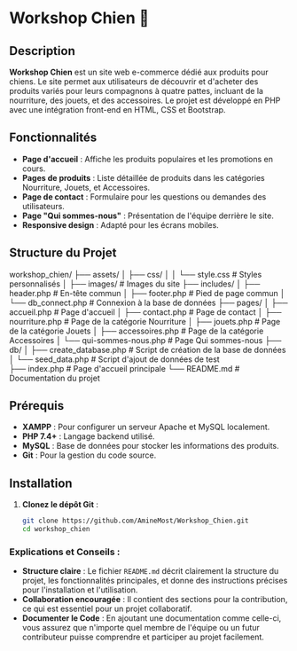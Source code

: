 # Workshop Chien 🐾

## Description
**Workshop Chien** est un site web e-commerce dédié aux produits pour chiens. 
Le site permet aux utilisateurs de découvrir et d'acheter des produits variés pour leurs compagnons à quatre pattes, incluant de la nourriture, des jouets, et des accessoires. 
Le projet est développé en PHP avec une intégration front-end en HTML, CSS et Bootstrap.

## Fonctionnalités
- **Page d'accueil** : Affiche les produits populaires et les promotions en cours.
- **Pages de produits** : Liste détaillée de produits dans les catégories Nourriture, Jouets, et Accessoires.
- **Page de contact** : Formulaire pour les questions ou demandes des utilisateurs.
- **Page "Qui sommes-nous"** : Présentation de l'équipe derrière le site.
- **Responsive design** : Adapté pour les écrans mobiles.

## Structure du Projet
workshop_chien/ 
├── assets/ 
│ ├── css/ 
│ │ └── style.css # Styles personnalisés 
│ ├── images/ # Images du site 
├── includes/ 
│ ├── header.php # En-tête commun 
│ ├── footer.php # Pied de page commun 
│ └── db_connect.php # Connexion à la base de données 
├── pages/ 
│ ├── accueil.php # Page d'accueil 
│ ├── contact.php # Page de contact 
│ ├── nourriture.php # Page de la catégorie Nourriture 
│ ├── jouets.php # Page de la catégorie Jouets 
│ ├── accessoires.php # Page de la catégorie Accessoires 
│ └── qui-sommes-nous.php # Page Qui sommes-nous 
├── db/ 
│ ├── create_database.php # Script de création de la base de données 
│ └── seed_data.php # Script d'ajout de données de test  
├── index.php # Page d'accueil principale 
└── README.md # Documentation du projet

## Prérequis

- **XAMPP** : Pour configurer un serveur Apache et MySQL localement.
- **PHP 7.4+** : Langage backend utilisé.
- **MySQL** : Base de données pour stocker les informations des produits.
- **Git** : Pour la gestion du code source.

## Installation

1. **Clonez le dépôt Git** :
   ```bash
   git clone https://github.com/AmineMost/Workshop_Chien.git
   cd workshop_chien


### **Explications et Conseils :**

- **Structure claire** : Le fichier `README.md` décrit clairement la structure du projet, les fonctionnalités principales, et donne des instructions précises pour l'installation et l'utilisation.
- **Collaboration encouragée** : Il contient des sections pour la contribution, ce qui est essentiel pour un projet collaboratif.
- **Documenter le Code** : En ajoutant une documentation comme celle-ci, vous assurez que n'importe quel membre de l'équipe ou un futur contributeur puisse comprendre et participer au projet facilement.